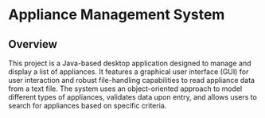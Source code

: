 # Appliance Management System
## Overview

This project is a Java-based desktop application designed to manage and display a list of appliances. It features a graphical user interface (GUI) for user interaction and robust file-handling capabilities to read appliance data from a text file. The system uses an object-oriented approach to model different types of appliances, validates data upon entry, and allows users to search for appliances based on specific criteria.
